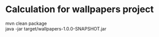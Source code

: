 # Calculation for wallpapers project
 
mvn clean package  
java -jar target/wallpapers-1.0.0-SNAPSHOT.jar